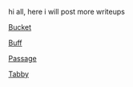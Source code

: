 >>
hi all, here i will post more writeups

[Bucket](https://repo4chu.github.io/hackthebox/bucket)

[Buff](https://repo4chu.github.io/hackthebox/buff)

[Passage](https://repo4chu.github.io/hackthebox/passage)

[Tabby](https://repo4chu.github.io/hackthebox/tabby)
